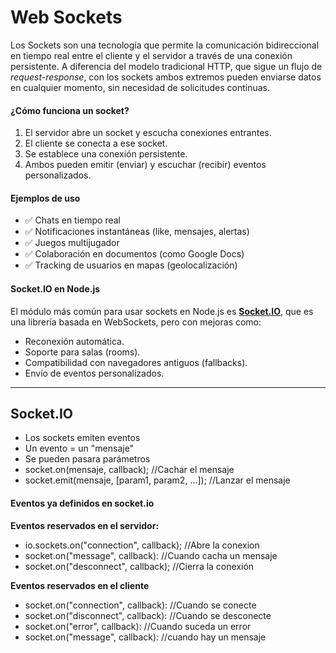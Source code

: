 # **Web Sockets**

Los Sockets son una tecnología que permite la comunicación bidireccional en tiempo real entre el cliente y el servidor a través de una conexión persistente. A diferencia del modelo tradicional HTTP, que sigue un flujo de _request-response_, con los sockets ambos extremos pueden enviarse datos en cualquier momento, sin necesidad de solicitudes continuas.

#### ¿Cómo funciona un socket?
1. El servidor abre un socket y escucha conexiones entrantes.
2. El cliente se conecta a ese socket.
3. Se establece una conexión persistente.
4. Ambos pueden emitir (enviar) y escuchar (recibir) eventos personalizados.

#### Ejemplos de uso
- ✅ Chats en tiempo real
- ✅ Notificaciones instantáneas (like, mensajes, alertas)
- ✅ Juegos multijugador
- ✅ Colaboración en documentos (como Google Docs)
- ✅ Tracking de usuarios en mapas (geolocalización)

#### Socket.IO en Node.js
El módulo más común para usar sockets en Node.js es **[Socket.IO](https://socket.io/)**, que es una librería basada en WebSockets, pero con mejoras como:
- Reconexión automática.
- Soporte para salas (rooms).
- Compatibilidad con navegadores antiguos (fallbacks).
- Envío de eventos personalizados.

---

## **Socket.IO**

* Los sockets emiten eventos
* Un evento = un "mensaje"
* Se pueden pasara parámetros
* socket.on(mensaje, callback); //Cachar el mensaje
* socket.emit(mensaje, \[param1, param2, ...]); //Lanzar el mensaje

#### Eventos ya definidos en socket.io

**Eventos reservados en el servidor:**
* io.sockets.on("connection", callback); //Abre la conexion
* socket.on("message", callback): //Cuando cacha un mensaje
* socket.on("desconnect", callback); //Cierra la conexión

**Eventos reservados en el cliente**
* socket.on("connection", callback): //Cuando se conecte
* socket.on("disconnect", callback): //Cuando se desconecte
* socket.on("error", callback): //Cuando suceda un error
* socket.on("message", callback): //cuando hay un mensaje